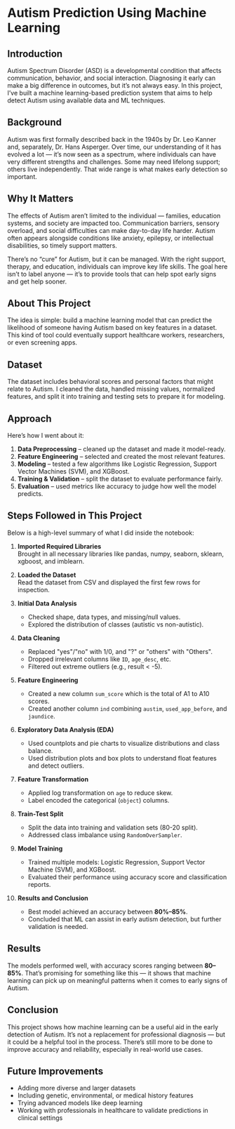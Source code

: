 # Autism Prediction Using Machine Learning

## Introduction

Autism Spectrum Disorder (ASD) is a developmental condition that affects communication, behavior, and social interaction. Diagnosing it early can make a big difference in outcomes, but it’s not always easy. In this project, I’ve built a machine learning-based prediction system that aims to help detect Autism using available data and ML techniques.

## Background

Autism was first formally described back in the 1940s by Dr. Leo Kanner and, separately, Dr. Hans Asperger. Over time, our understanding of it has evolved a lot — it’s now seen as a spectrum, where individuals can have very different strengths and challenges. Some may need lifelong support; others live independently. That wide range is what makes early detection so important.

## Why It Matters

The effects of Autism aren’t limited to the individual — families, education systems, and society are impacted too. Communication barriers, sensory overload, and social difficulties can make day-to-day life harder. Autism often appears alongside conditions like anxiety, epilepsy, or intellectual disabilities, so timely support matters.

There’s no “cure” for Autism, but it can be managed. With the right support, therapy, and education, individuals can improve key life skills. The goal here isn’t to label anyone — it’s to provide tools that can help spot early signs and get help sooner.

## About This Project

The idea is simple: build a machine learning model that can predict the likelihood of someone having Autism based on key features in a dataset. This kind of tool could eventually support healthcare workers, researchers, or even screening apps.

## Dataset

The dataset includes behavioral scores and personal factors that might relate to Autism. I cleaned the data, handled missing values, normalized features, and split it into training and testing sets to prepare it for modeling.

## Approach

Here’s how I went about it:

1. **Data Preprocessing** – cleaned up the dataset and made it model-ready.
2. **Feature Engineering** – selected and created the most relevant features.
3. **Modeling** – tested a few algorithms like Logistic Regression, Support Vector Machines (SVM), and XGBoost.
4. **Training & Validation** – split the dataset to evaluate performance fairly.
5. **Evaluation** – used metrics like accuracy to judge how well the model predicts.

## Steps Followed in This Project

Below is a high-level summary of what I did inside the notebook:

1. **Imported Required Libraries**  
   Brought in all necessary libraries like pandas, numpy, seaborn, sklearn, xgboost, and imblearn.

2. **Loaded the Dataset**  
   Read the dataset from CSV and displayed the first few rows for inspection.

3. **Initial Data Analysis**  
   - Checked shape, data types, and missing/null values.
   - Explored the distribution of classes (autistic vs non-autistic).

4. **Data Cleaning**  
   - Replaced "yes"/"no" with 1/0, and "?" or "others" with "Others".
   - Dropped irrelevant columns like `ID`, `age_desc`, etc.
   - Filtered out extreme outliers (e.g., result < -5).

5. **Feature Engineering**  
   - Created a new column `sum_score` which is the total of A1 to A10 scores.
   - Created another column `ind` combining `austim`, `used_app_before`, and `jaundice`.

6. **Exploratory Data Analysis (EDA)**  
   - Used countplots and pie charts to visualize distributions and class balance.
   - Used distribution plots and box plots to understand float features and detect outliers.

7. **Feature Transformation**  
   - Applied log transformation on `age` to reduce skew.
   - Label encoded the categorical (`object`) columns.

8. **Train-Test Split**  
   - Split the data into training and validation sets (80-20 split).
   - Addressed class imbalance using `RandomOverSampler`.

9. **Model Training**  
   - Trained multiple models: Logistic Regression, Support Vector Machine (SVM), and XGBoost.
   - Evaluated their performance using accuracy score and classification reports.

10. **Results and Conclusion**  
    - Best model achieved an accuracy between **80%–85%**.
    - Concluded that ML can assist in early autism detection, but further validation is needed.



## Results

The models performed well, with accuracy scores ranging between **80–85%**. That’s promising for something like this — it shows that machine learning can pick up on meaningful patterns when it comes to early signs of Autism.

## Conclusion

This project shows how machine learning can be a useful aid in the early detection of Autism. It’s not a replacement for professional diagnosis — but it could be a helpful tool in the process. There’s still more to be done to improve accuracy and reliability, especially in real-world use cases.

## Future Improvements

- Adding more diverse and larger datasets
- Including genetic, environmental, or medical history features
- Trying advanced models like deep learning
- Working with professionals in healthcare to validate predictions in clinical settings

